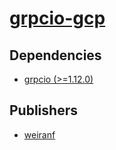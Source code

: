 # [grpcio-gcp](https://pypi.org/project/grpcio-gcp)

## Dependencies
- [grpcio (>=1.12.0)](packages/g/grpcio.md)



## Publishers
- [weiranf](https://pypi.org/user/weiranf)

